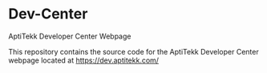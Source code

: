 # Dev-Center
AptiTekk Developer Center Webpage

This repository contains the source code for the AptiTekk Developer Center webpage located at https://dev.aptitekk.com/
